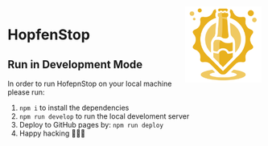 <img src="./src/images/logo-transparent-background.png"  align="right" width="30%">

# HopfenStop 


## Run in Development Mode

In order to run HofepnStop on your local machine please run:

1. `npm i` to install the dependencies
2. `npm run develop` to run the local develoment server
3. Deploy to GitHub pages by: `npm run deploy`
4. Happy hacking 🤖🤖🤖